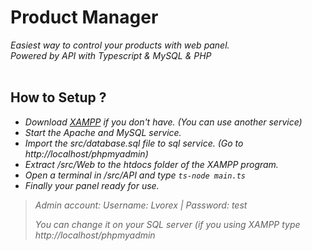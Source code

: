 # Product Manager

*Easiest way to control your products with web panel.*
<br>
*Powered by API with Typescript & MySQL & PHP*
<br>
<br>

## How to Setup ?

- *Download [XAMPP](https://www.apachefriends.org/index.html) if you don't have. (You can use another service)*
- *Start the Apache and MySQL service.*
- *Import the src/database.sql file to sql service. (Go to http://localhost/phpmyadmin)*
- *Extract /src/Web to the htdocs folder of the XAMPP program.*
- *Open a terminal in /src/API and type `ts-node main.ts`*
- *Finally your panel ready for use.*
> *Admin account: Username: Lvorex | Password: test*
>
> *You can change it on your SQL server (if you using XAMPP type http://localhost/phpmyadmin*
